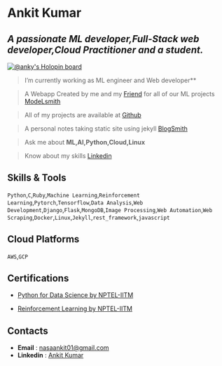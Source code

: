 # Ankit Kumar
## *A passionate ML developer,Full-Stack web developer,Cloud Practitioner and a student.*

[![@anky's Holopin board](https://holopin.io/api/user/board?user=anky)](https://holopin.io/@anky)

> I’m currently working as ML engineer and Web developer**

> A Webapp Created by me and my [Friend](https://github.com/AshuAhlawat) for all of  our ML projects [ModeLsmith](https://modelsmith.info)

> All of my projects are available at [Github](https://github.com/Anky209e)

>  A personal notes taking static site using jekyll [BlogSmith](https://anky209e.github.io/)

> Ask me about **ML,AI,Python,Cloud,Linux**

> Know about my skills [Linkedin](https://www.linkedin.com/in/ankit-kumar-1693431ba/)


## **Skills & Tools**

```Python```,```C```,```Ruby```,```Machine Learning```,```Reinforcement Learning```,```Pytorch```,```Tensorflow```,```Data Analysis```,```Web Development```,```Django```,```Flask```,```MongoDB```,```Image Processing```,```Web Automation```,```Web Scraping```,```Docker```,```Linux```,```Jekyll```,```rest_framework```,```javascript```

## **Cloud Platforms**
```AWS```,```GCP```

## **Certifications**
- [Python for Data Science by NPTEL-IITM](https://internalapp.nptel.ac.in/NOC/NOC22/SEM1/Ecertificates/106/noc22-cs32/Course/NPTEL22CS32S33350967NPTEL2201060492.jpg)

- [Reinforcement Learning by NPTEL-IITM](https://internalapp.nptel.ac.in/NOC/NOC22/SEM1/Ecertificates/106/noc22-cs34/Course/NPTEL22CS34S1332098402136713.jpg)

## **Contacts**
- **Email** : nasaankit01@gmail.com
- **Linkedin** : [Ankit Kumar](https://www.linkedin.com/in/ankit-kumar-1693431ba/)

